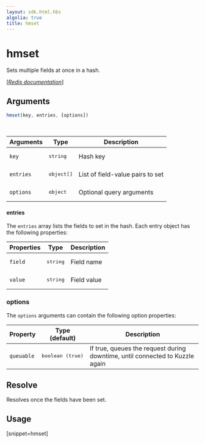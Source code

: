 ```yaml
---
layout: sdk.html.hbs
algolia: true
title: hmset
---
```


# hmset


Sets multiple fields at once in a hash.

[[_Redis documentation_]](https://redis.io/commands/hmset)

## Arguments

```js
hmset(key, entries, [options])
```

<br/>

| Arguments    | Type    | Description |
|--------------|---------|-------------|
| `key` | <pre>string</pre> | Hash key |
| `entries` | <pre>object[]</pre> | List of field-value pairs to set |
| ``options`` | <pre>object</pre> | Optional query arguments |

#### entries

The `entries` array lists the fields to set in the hash. Each entry object has the following properties:

| Properties    | Type    | Description |
|--------------|---------|-------------|
| `field` | <pre>string</pre> | Field name |
| `value` | <pre>string</pre> | Field value |

### options

The `options` arguments can contain the following option properties:

| Property   | Type (default)   | Description                       |
| ---------- | ------- | --------------------------------- |
| `queuable` | <pre>boolean (true)</pre> | If true, queues the request during downtime, until connected to Kuzzle again |

## Resolve

Resolves once the fields have been set.

## Usage

[snippet=hmset]
